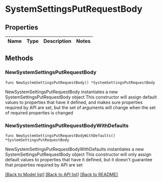 # SystemSettingsPutRequestBody

## Properties

Name | Type | Description | Notes
------------ | ------------- | ------------- | -------------

## Methods

### NewSystemSettingsPutRequestBody

`func NewSystemSettingsPutRequestBody() *SystemSettingsPutRequestBody`

NewSystemSettingsPutRequestBody instantiates a new SystemSettingsPutRequestBody object
This constructor will assign default values to properties that have it defined,
and makes sure properties required by API are set, but the set of arguments
will change when the set of required properties is changed

### NewSystemSettingsPutRequestBodyWithDefaults

`func NewSystemSettingsPutRequestBodyWithDefaults() *SystemSettingsPutRequestBody`

NewSystemSettingsPutRequestBodyWithDefaults instantiates a new SystemSettingsPutRequestBody object
This constructor will only assign default values to properties that have it defined,
but it doesn't guarantee that properties required by API are set


[[Back to Model list]](../README.md#documentation-for-models) [[Back to API list]](../README.md#documentation-for-api-endpoints) [[Back to README]](../README.md)


